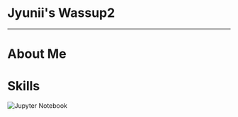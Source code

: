 # Jyunii's Wassup2
----------------------

# About Me


# Skills
![Jupyter Notebook](https://img.shields.io/badge/jupyter-%23FA0F00.svg?style=for-the-badge&logo=jupyter&logoColor=white)
